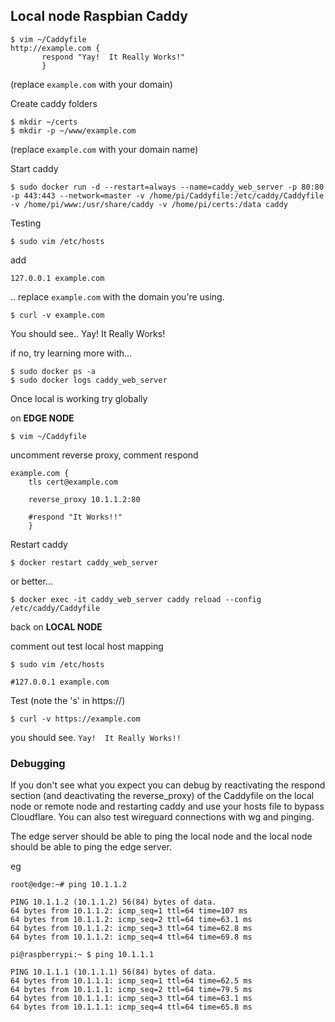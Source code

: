## Local node Raspbian Caddy

```
$ vim ~/Caddyfile
http://example.com {
       respond "Yay!  It Really Works!"
       }
```
(replace `example.com` with your domain)

Create caddy folders
```
$ mkdir ~/certs
$ mkdir -p ~/www/example.com
```
(replace `example.com` with your domain name)

Start caddy
```
$ sudo docker run -d --restart=always --name=caddy_web_server -p 80:80 -p 443:443 --network=master -v /home/pi/Caddyfile:/etc/caddy/Caddyfile -v /home/pi/www:/usr/share/caddy -v /home/pi/certs:/data caddy
```

Testing
```
$ sudo vim /etc/hosts
```
add
```
127.0.0.1 example.com
```
.. replace  `example.com` with the domain you're using.

```
$ curl -v example.com
```
You should see.. Yay!  It Really Works! 

if no, try learning more with...
```
$ sudo docker ps -a
$ sudo docker logs caddy_web_server
```

Once local is working try globally

on **EDGE NODE**
```
$ vim ~/Caddyfile
```
uncomment reverse proxy, comment respond
```
example.com {
	tls cert@example.com
	
	reverse_proxy 10.1.1.2:80
	
	#respond "It Works!!"
	}
```

Restart caddy
```
$ docker restart caddy_web_server
```
or better...
```
$ docker exec -it caddy_web_server caddy reload --config /etc/caddy/Caddyfile
```

back on **LOCAL NODE**

comment out test local host mapping
```
$ sudo vim /etc/hosts
```
```
#127.0.0.1 example.com
```


Test (note the 's' in https://)
```
$ curl -v https://example.com
```
you should see.
`Yay!  It Really Works!!`

### Debugging
If you don't see what you expect you can debug by reactivating the respond section (and deactivating the reverse_proxy) of the Caddyfile on the local node or remote node and restarting caddy and use your hosts file to bypass Cloudflare.  You can also test wireguard connections with wg and pinging.

The edge server should be able to ping the local node and the local node should be able to ping the edge server.

eg
```
root@edge:~# ping 10.1.1.2

PING 10.1.1.2 (10.1.1.2) 56(84) bytes of data.
64 bytes from 10.1.1.2: icmp_seq=1 ttl=64 time=107 ms
64 bytes from 10.1.1.2: icmp_seq=2 ttl=64 time=63.1 ms
64 bytes from 10.1.1.2: icmp_seq=3 ttl=64 time=62.8 ms
64 bytes from 10.1.1.2: icmp_seq=4 ttl=64 time=69.8 ms
```

```
pi@raspberrypi:~ $ ping 10.1.1.1

PING 10.1.1.1 (10.1.1.1) 56(84) bytes of data.
64 bytes from 10.1.1.1: icmp_seq=1 ttl=64 time=62.5 ms
64 bytes from 10.1.1.1: icmp_seq=2 ttl=64 time=79.5 ms
64 bytes from 10.1.1.1: icmp_seq=3 ttl=64 time=63.1 ms
64 bytes from 10.1.1.1: icmp_seq=4 ttl=64 time=65.8 ms
```
